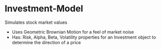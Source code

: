# Investment-Model
Simulates stock market values


- Uses Geometric Brownian Motion for a feel of market noise
- Has: Risk, Alpha, Beta, Volatility properties for an Investment object to determine the direction of a price
